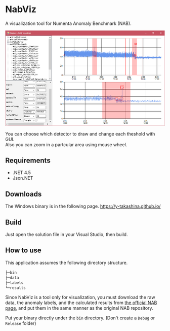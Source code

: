 # NabViz
A visualization tool for Numenta Anomaly Benchmark (NAB).

![Screen shot](./image.png)

You can choose which detector to draw and change each theshold with GUI.<br>
Also you can zoom in a partcular area using mouse wheel.

## Requirements
- .NET 4.5
- Json.NET

## Downloads
The Windows binary is in the following page.
https://y-takashina.github.io/

## Build
Just open the solution file in your Visual Studio, then build.

## How to use
This application assumes the following directory structure.

```
├─bin
├─data
├─labels
└─results
```

Since NabViz is a tool only for visualization, you must download the raw data, the anomaly labels, and the calculated results from [the official NAB page](https://github.com/numenta/NAB), and put them in the same manner as the original NAB repository.

Put your binary directly under the `bin` directory.
(Don't create a `Debug` or `Release` folder)



